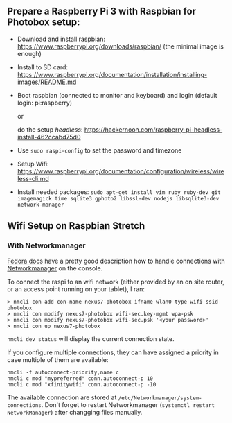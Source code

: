 ## Prepare a Raspberry Pi 3 with Raspbian for Photobox setup:

- Download and install raspbian: https://www.raspberrypi.org/downloads/raspbian/
  (the minimal image is enough)
- Install to SD card: https://www.raspberrypi.org/documentation/installation/installing-images/README.md

- Boot raspbian (connected to monitor and keyboard) and login (default login: pi:raspberry)

  or

  do the setup *headless*: https://hackernoon.com/raspberry-pi-headless-install-462ccabd75d0
- Use `sudo raspi-config` to set the password and timezone
- Setup Wifi: https://www.raspberrypi.org/documentation/configuration/wireless/wireless-cli.md
- Install needed packages: `sudo apt-get install vim ruby ruby-dev git imagemagick time sqlite3 gphoto2 libssl-dev nodejs libsqlite3-dev network-manager`


## Wifi Setup on Raspbian Stretch

### With Networkmanager

[Fedora docs](https://docs-old.fedoraproject.org/en-US/Fedora/23/html/Networking_Guide/sec-Connecting_to_a_Network_Using_nmcli.html) have a pretty good description how to handle connections with [Networkmanager](https://raspberrypi.stackexchange.com/questions/29783/how-to-setup-network-manager-on-raspbian) on the console.

To connect the raspi to an wifi network (either provided by an on site router, or an access point running on your tablet), I ran:

```
> nmcli con add con-name nexus7-photobox ifname wlan0 type wifi ssid photobox
> nmcli con modify nexus7-photobox wifi-sec.key-mgmt wpa-psk
> nmcli con modify nexus7-photobox wifi-sec.psk '<your password>'
> nmcli con up nexus7-photobox
```

`nmcli dev status` will display the current connection state.

If you configure multiple connections, they can have assigned a priority in case multiple of them are available:

```
nmcli -f autoconnect-priority,name c
nmcli c mod "mypreferred" conn.autoconnect-p 10
nmcli c mod "xfinitywifi" conn.autoconnect-p -10
```

The available connection are stored at `/etc/Networkmanager/system-connections`. Don't forget to restart Networkmanager (`systemctl restart NetworkManager`) after changging files manually.
